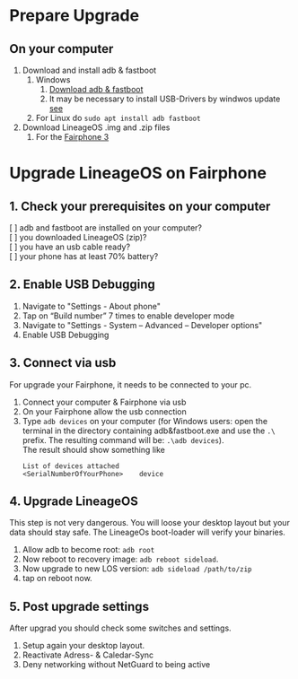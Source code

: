# Prepare Upgrade
## On your computer

1. Download and install adb & fastboot
   1. Windows
      1. [Download adb & fastboot](https://developer.android.com/studio/releases/platform-tools)
      2. It may be necessary to install USB-Drivers by windwos update [see](https://forum.fairphone.com/t/gerat-wird-im-fastboot-mode-nicht-erkannt-os-flashen/42920/2)
   1. For Linux do `sudo apt install adb fastboot`
2. Download LineageOS .img and .zip files
   1. For the [Fairphone 3](https://download.lineageos.org/FP3)

# Upgrade LineageOS on Fairphone

## 1. Check your prerequisites on your computer
[ ] adb and fastboot are installed on your computer?  
[ ] you downloaded LineageOS (zip)?  
[ ] you have an usb cable ready?  
[ ] your phone has at least 70% battery?   


## 2. Enable USB Debugging

1. Navigate to "Settings - About phone"
1. Tap on “Build number” 7 times to enable developer mode
1. Navigate to "Settings - System – Advanced – Developer options"
1. Enable USB Debugging


## 3. Connect via usb

For upgrade your Fairphone, it needs to be connected to your pc.
1. Connect your computer & Fairphone via usb
1. On your Fairphone allow the usb connection
1. Type `adb devices` on your computer (for Windows users: open the terminal in the directory containing adb&fastboot.exe and use the `.\` prefix. The resulting command will be: `.\adb devices`).   
   The result should show something like   
   ```
   List of devices attached
   <SerialNumberOfYourPhone>	device
   ```


## 4. Upgrade LineageOS

This step is not very dangerous. 
You will loose your desktop layout but your data should stay safe.
The LineageOs boot-loader will verify your binaries.

1. Allow adb to become root: `adb root`
1. Now reboot to recovery image: `adb reboot sideload`.
1. Now upgrade to new LOS version: `adb sideload /path/to/zip`
1. tap on reboot now.


## 5. Post upgrade settings

After upgrad you should check some switches and settings.

1. Setup again your desktop layout.
1. Reactivate Adress- & Caledar-Sync
1. Deny networking without NetGuard to being active